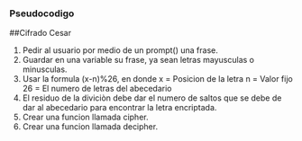 ### Pseudocodigo

##Cifrado Cesar

1. Pedir al usuario por medio de un prompt() una frase.
2. Guardar en una variable su frase, ya sean letras mayusculas o minusculas.
3. Usar la formula (x-n)%26, en donde 
x = Posicion de la letra
n = Valor fijo
26 = El numero de letras del abecedario
4. El residuo de la diviciòn debe dar el numero de saltos que se debe de dar al abecedario para encontrar la letra encriptada. 
5. Crear una funcion llamada cipher. 
6. Crear una funcion llamada decipher.

